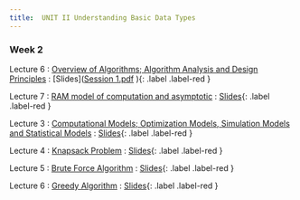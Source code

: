 ```yaml
---
title:  UNIT II Understanding Basic Data Types
---
```


### Week 2


Lecture 6 
  : [Overview of Algorithms; Algorithm Analysis and Design Principles](#)
    : [Slides]([Session 1.pdf](https://github.com/rubcstswe/cstswe-dsf101.github.io/files/12245777/Session.1.pdf)
){: .label .label-red }
  
Lecture 7
  : [RAM model of computation and asymptotic](#)
    : [Slides](#){: .label .label-red }

Lecture 3 
  : [Computational Models; Optimization Models, Simulation Models and Statistical Models](#)
    : [Slides](#){: .label .label-red }
  
Lecture 4 
  : [Knapsack Problem](#)
    : [Slides](#){: .label .label-red }
  
Lecture 5
  : [Brute Force Algorithm](#)
    : [Slides](#){: .label .label-red }
  
Lecture 6
  : [Greedy Algorithm](#)
    : [Slides](#){: .label .label-red }
  
